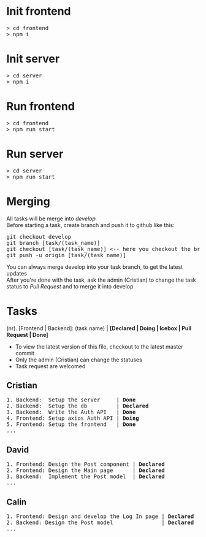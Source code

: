 # Init frontend
<pre>
> cd frontend
> npm i
</pre>

# Init server
<pre>
> cd server
> npm i
</pre>

# Run frontend
<pre>
> cd frontend
> npm run start
</pre>

# Run server
<pre>
> cd server
> npm run start
</pre>

# Merging
All tasks will be merge into <i>develop</i><br>
Before starting a task, create branch and push it to github like this:
<pre>
git checkout develop
git branch [task/(task_name)]
git checkout [task/(task_name)] <-- here you checkout the branch you created
git push -u origin [task/(task_name)]
</pre>
You can always merge develop into your task branch, to get the latest updates<br>
After you're done with the task, ask the admin (Cristian) to change the task status to <i>Pull Request</i> and to merge it into develop

# Tasks
(nr). [Frontend | Backend]: (task name) | <b>[Declared | Doing | Icebox | Pull Request | Done]</b><br>
- To view the latest version of this file, checkout to the latest master commit
- Only the admin (Cristian) can change the statuses
- Task request are welcomed
## Cristian
<pre>
1. Backend:  Setup the server     | <b>Done</b>
2. Backend:  Setup the db         | <b>Declared</b>
3. Backend:  Write the Auth API   | <b>Done</b>
4. Frontend: Setup axios Auth API | <b>Doing</b>
5. Frontend: Setup the frontend   | <b>Done</b>
...
</pre>

## David
<pre>
1. Frontend: Design the Post component | <b>Declared</b>
2. Frontend: Design the Main page      | <b>Declared</b>
3. Backend:  Implement the Post model  | <b>Declared</b>
...
</pre>
## Calin
<pre>
1. Frontend: Design and develop the Log In page | <b>Declared</b>
2. Backend: Design the Post model               | <b>Declared</b>
...
</pre>